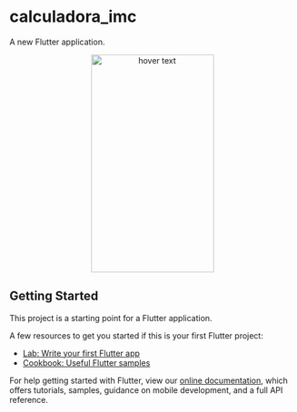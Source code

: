   # calculadora_imc
  A new Flutter application.

<p align="center">



  <img src="https://github.com/SenhorN/CalculadoraIMC/raw/master/examplePRINT.png" width="216" height="384" title="hover text">

  </p>


## Getting Started

This project is a starting point for a Flutter application.

A few resources to get you started if this is your first Flutter project:

- [Lab: Write your first Flutter app](https://flutter.dev/docs/get-started/codelab)
- [Cookbook: Useful Flutter samples](https://flutter.dev/docs/cookbook)

For help getting started with Flutter, view our 
[online documentation](https://flutter.dev/docs), which offers tutorials, 
samples, guidance on mobile development, and a full API reference.
